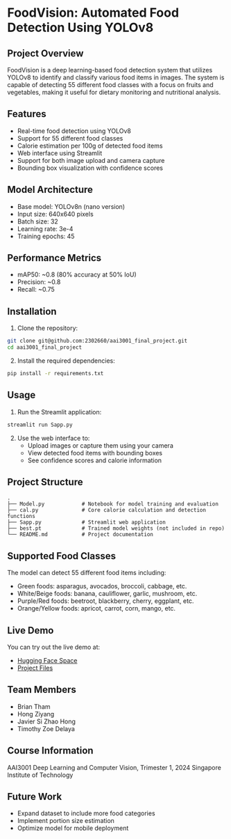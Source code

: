 # FoodVision: Automated Food Detection Using YOLOv8

## Project Overview
FoodVision is a deep learning-based food detection system that utilizes YOLOv8 to identify and classify various food items in images. The system is capable of detecting 55 different food classes with a focus on fruits and vegetables, making it useful for dietary monitoring and nutritional analysis.

## Features
- Real-time food detection using YOLOv8
- Support for 55 different food classes
- Calorie estimation per 100g of detected food items
- Web interface using Streamlit
- Support for both image upload and camera capture
- Bounding box visualization with confidence scores

## Model Architecture
- Base model: YOLOv8n (nano version)
- Input size: 640x640 pixels
- Batch size: 32
- Learning rate: 3e-4
- Training epochs: 45

## Performance Metrics
- mAP50: ~0.8 (80% accuracy at 50% IoU)
- Precision: ~0.8
- Recall: ~0.75

## Installation

1. Clone the repository:
```bash
git clone git@github.com:2302660/aai3001_final_project.git
cd aai3001_final_project
```

2. Install the required dependencies:
```bash
pip install -r requirements.txt
```

## Usage

1. Run the Streamlit application:
```bash
streamlit run Sapp.py
```

2. Use the web interface to:
   - Upload images or capture them using your camera
   - View detected food items with bounding boxes
   - See confidence scores and calorie information

## Project Structure
```
.
├── Model.py            # Notebook for model training and evaluation
├── cal.py              # Core calorie calculation and detection functions
├── Sapp.py             # Streamlit web application
├── best.pt             # Trained model weights (not included in repo)
└── README.md           # Project documentation
```

## Supported Food Classes
The model can detect 55 different food items including:
- Green foods: asparagus, avocados, broccoli, cabbage, etc.
- White/Beige foods: banana, cauliflower, garlic, mushroom, etc.
- Purple/Red foods: beetroot, blackberry, cherry, eggplant, etc.
- Orange/Yellow foods: apricot, carrot, corn, mango, etc.

## Live Demo
You can try out the live demo at:
- [Hugging Face Space](https://nightey3s-aai3001-final-project.hf.space/)
- [Project Files](https://huggingface.co/spaces/nightey3s/aai3001_final_project/tree/main)

## Team Members
- Brian Tham
- Hong Ziyang
- Javier Si Zhao Hong
- Timothy Zoe Delaya

## Course Information
AAI3001 Deep Learning and Computer Vision, Trimester 1, 2024
Singapore Institute of Technology

## Future Work
- Expand dataset to include more food categories
- Implement portion size estimation
- Optimize model for mobile deployment